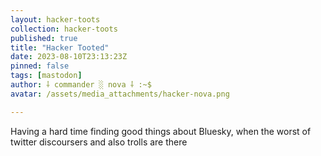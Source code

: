 ```yaml
---
layout: hacker-toots
collection: hacker-toots
published: true
title: "Hacker Tooted"
date: 2023-08-10T23:13:23Z
pinned: false
tags: [mastodon]
author: ⸸ commander ░ nova ⸸ :~$
avatar: /assets/media_attachments/hacker-nova.png

---
```


<p>Having a hard time finding good things about Bluesky, when the worst of twitter discoursers and also trolls are there</p>


